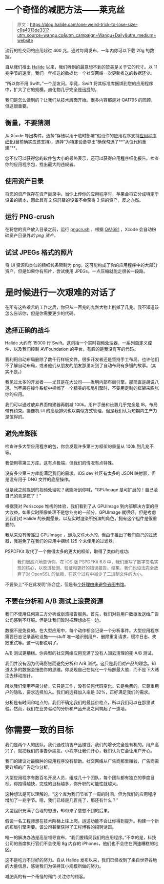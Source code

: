 # 一个奇怪的减肥方法——莱克丝

> 原文：<https://blog.halide.cam/one-weird-trick-to-lose-size-c0a4013de331?utm_source=wanqu.co&utm_campaign=Wanqu+Daily&utm_medium=website>

流行的社交网络应用超过 400 兆。通过每周发布，一年内你可以下载 20g 的数据。

自从我们推出 [Halide](https://halide.cam/) 以来，我们听到的最意想不到的赞美是关于它的尺寸。以 11 兆字节的速度，我们一年推送的数据比一个社交网络一次更新推送的数据还少。

“所以你不用 Swift，”一个朋友问。毕竟，Swift 将其标准库捆绑到您的应用程序中，扩大了它的规模。卤化物几乎完全是迅捷的。

我们是怎么做到的？让我们从技术层面开始。很多内容都是对 QA1795 的回顾，但这很重要。

## 衡量，不要猜测

从 Xcode 导出构件。选择“存储以用于临时部署”假设你的应用程序支持[应用程序细化](https://developer.apple.com/videos/play/wwdc2015/404/)(目前确实应该支持)，选择“为特定设备导出”确保勾选了**“从位代码重建”**。

您不仅可以获得您的软件包大小的最终表示，还可以获得应用程序细化报告。检查你的应用程序包，找出最大的违规者。

## 使用资产目录

将您的资产保存在资产目录中。当你上传你的应用程序时，苹果会将它分成特定于设备的版本，因此具有 2 倍屏幕的设备不会获得 3 倍的资产，反之亦然。

## 运行 PNG-crush

在将您的资产放入目录之前，运行 [pngcrush](https://en.wikipedia.org/wiki/Pngcrush) 。根据 [QA1681](https://developer.apple.com/library/content/qa/qa1681/_index.html) ，Xcode 会自动粉碎资产目录外*的 png 资产。*

## 试试 JPEGs 格式的照片

将 UI 资源和类似的精细线条限制为 png。这可能构成了你的应用程序中的大部分资产，但是如果你有照片，尝试使用 JPEGs。一点压缩就能走很长一段路。

# 是时候进行一次艰难的对话了

在所有这些艰苦的工作之后，你只从一百兆的庞然大物上削掉了几兆。我不知道该怎么告诉你，但是你需要更少的代码。

## 选择正确的战斗

Halide 大约有 15000 行 Swift。这包括一个实时视频处理器，一系列自定义控件，以及我们控制 AVFoundation 的平台。有趣的是我没有写的代码。

我利用自动布局删除了数千行样板文件。很多开发者还是坚持手工布局。也许他们不了解自动布局，或者他们从朋友的朋友那里听到了自动布局有多慢的故事。(其实不是。)

我见过太多的开发者——尤其是在大公司——发明内部布局引擎。那简直是胡说八道。当苹果在操作系统中捆绑了一个精美的布局引擎时，不要用定制的框架来膨胀你的应用。

我们可以通过放弃界面构建器再削减 100k。用户手册和设置几乎完全是 IB，布局带有约束。摄像机 UI 的高级排列也以类似方式管理。但是我们认为短期内生产力是值得的。

## 避免库膨胀

检查许多大型应用程序的包，你会发现许多第三方框架的重量从 100k 到几兆不等。

我使用零第三方库。这有点极端，但我们的情况有点特殊。

没有多少第三方库能满足我们的需求。iOS dev 社区有太多的 JSON 映射器，但是没有用于 DNG 文件的底层操作。

但是我之前提到的视频处理呢？我能听到你喊，“GPUImage 是可扩展的！自己滚自己的真是疯了！”

根据我对 Periscope 堆栈的体验，我们看到了从 GPUImage 到内部解决方案的巨大收益。如果实时图像处理不是您业务的一部分，GPUImage 就很好。但是考虑到我们对 Halide 的长期愿景，以及实时渲染所扮演的角色，拥有这个组件是很重要的。

我从来没有传递过 GPUImage *，因为文件大小的*。但由于推出了我们自己的过滤器，我避免了在我们的应用中捆绑 125 个未使用的过滤器。

PSPDFKit 取代了一个做得太多的更大的框架，取得了类似的成功:

> 我们很高兴地告诉你，在 iOS 版 PSPDFKit 6.8 中，我们重写了数字签名实现的核心，以改进检测、验证和更好的错误报告。结果，我们也设法完全放弃了对 OpenSSL 的依赖，在这个过程中减少了二进制文件的大小。

不要染上“不在此发明”综合症，但是有[个好理由来避免去图书馆](https://sandofsky.com/blog/third-party-libraries.html)。

## 不要在分析和 A/B 测试上浪费资源

我们不使用任何第三方分析或崩溃报告服务。首先，我们对将用户数据发送给广告公司感到不舒服。但是让我们暂时把理想放在一边。

数据不是免费的。在大型应用中，每个动作都会记录一个分析事件。大型应用程序需要日志记录基础设施——stuff 唯一地识别用户、删除重复请求、缓冲日志、失败重试等。这一切都说明了。

A/B 测试更糟糕。你典型的社交网络应用充满了没有人回去清理的死 A/B 测试。

我们并没有因为代码膨胀而避免分析和 A/B 测试。这只是我们对产品的理念。知道太多的数据会扭曲你的思维。你发现自己在优化一个局部最大值，而不是下大赌注去移动指针。

所以我们使用苹果分析。它只是工作，没有任何代码变化。它是免费的。它尊重用户的隐私，要求选择加入。我们的选择加入率是 32%，正好满足我们的需求。

分析是有时间和地点的。我们不确定我们的最佳价格点，所以我们可以在那里试验。然而，我们在业务驱动的分析和产品开发之间筑起了一道墙。

# 你需要一致的目标

我们是两个人的团队。我们通过销售产品赚钱。我们的增长完全是有机的。用户高兴了，就把我们的事告诉朋友。小程序让我们开心，我们认为它会让用户开心。

我们的建议对最臃肿的应用程序没有帮助。社交网络从广告商那里赚钱，广告商需要详细的广告定位分析。

大型应用程序有数百名开发人员，组成几十个团队，每个团队都有独立的季度目标。你跑得越快，完成的目标越多，你升职的可能性就越大。

这种想法是可以理解的，“这个库为我们节省了一周的时间，但为我们的应用程序增加了一兆字节。嗯，我们已经是几百兆了，那还有什么？”

大型组织充满了合理的想法，却带来了意想不到的后果。

假设一名工程师想在技术阶梯上往上爬。运送功能不会让你得到提升。构建一个新的布局引擎需要。该公司甚至获得了工程博客的招聘诱饵。

唯一的解决办法是高层领导宣布，“我们要精简我们的应用程序。”不幸的是，科技公司的首席执行官们不会使用 8g 内存的 iPhones，他们也不会住在网速糟糕的地区。

这不是吃力不讨好的努力。自从 Halide 发布以来，我们已经收到了来自世界各地的大量信息，感谢我们为保持其小规模所做的努力。

减肥真的有一个奇怪的窍门:关注你的顾客。